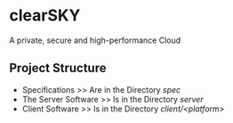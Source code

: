 # clearSKY

A private, secure and high-performance Cloud

## Project Structure

+ Specifications >> Are in the Directory <i>spec</i>
+ The Server Software >> Is in the Directory <i>server</i>
+ Client Software >> Is in the Directory <i>client/&lt;platform&gt;</i>
